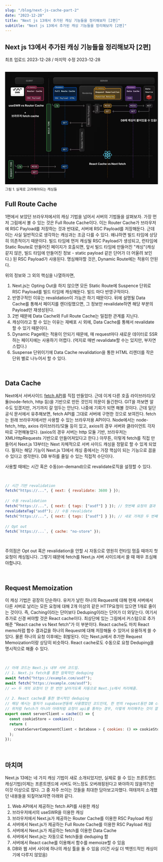 ```yaml
---
slug: "/blog/next-js-cache-part-2"
date: "2023-12-28"
title: "Next js 13에서 추가된 캐싱 기능들을 정리해보자 [2편]"
subtitle: "Next js 13에서 추가된 캐싱 기능들을 정리해보자 [2편]"
---
```


## **Next js 13에서 추가된 캐싱 기능들을 정리해보자 \[2편\]**

<p class="text-time">최초 업로드 2023-12-28 / 마지막 수정 2023-12-28</p>

<br/>

<div class="image-container">
  <img class="md-image" src="/images/caching-overview-fixed.jpg" alt="next_js_caching_flow"/>
  <sub class>그림 1. 실제로 고려해야되는 캐싱들</a></sub>
</div>

## **Full Route Cache**

1편에서 보았던 브라우저에서의 캐싱 기법을 넘어서 서버의 기법들을 살펴보자. 가장 먼저 그림에서 볼 수 있는 것은 Full Route Cache이다.
이는 Router Cache가 브라우저에 RSC Payload를 저장하는 것과 반대로, 서버에 RSC Payload를 저장해둔다. 근데 이는 사실 일반적으로 생각하는 캐싱과는 조금 다를 수 있다.
왜냐하면 빌드 타임에 상당히 의존적이기 때문이다. 빌드 타임에 먼저 캐싱될 RSC Payload가 생성되고, 런타임에 Static Route로 만들어진 페이지가 호출되면, 앞서 빌드 타임에 만들어진 "캐싱"(캐싱 같지 않은, 빌드 타임에 만들어진 정보 - static payload 같은 단어가 더 어울려 보인다.) 된 RSC Payload가 사용된다. 명심해야할 것은, Dynamic Route에는 적용이 안된다.

위의 정보와 그 외의 핵심을 나열하자면,

1. Next.js는 Opting Out을 하지 않으면 모든 Static Route에 Suspence 단위로 RSC Payload를 빌드 타임에 캐싱해둔다. 빌드 마다 반영구적이다.
2. 반영구적인 이유는 revalidation이 가능은 하기 때문이다. 뒤에 설명될 Data Cache를 통해서 페이지를 렌더링했으면, 그 정보만 revalidate하면 해당 부분의 Payload만 재생성된다.
3. 2번 때문에 Data Cache와 Full Route Cache는 밀접한 관계를 지닌다.
4. 캐싱이라고 할 수 있는 이유는 재배포 시 외에, Data Cache를 통해서 revalidate할 수 있기 때문이다.
5. Dynamic Page에는 적용이 안되기 때문에, 매 request마다 새로운 데이터로 SSR하는 페이지에는 사용하기 어렵다. (억지로 매번 revalidate할 수는 있지만, 부자연스럽다.)
6. Suspense 단위이기에 Data Cache revalidation을 통한 HTML 리렌더를 작은 단위 별로 나누어서 할 수 있다.

<br/>

## **Data Cache**

Next에서 서버사이드 [fetch API](https://nextjs.org/docs/app/api-reference/functions/fetch)를 직접 만들었다. 근데 이게 다른 호출 라이브러리/모듈(node-fetch, http 등)을 기반으로
만든 것인지 의문이 들긴한다. GIT을 까보면 알 수도 있겠지만, 거기까지 갈 엄두는 안난다. 나중에 기회가 되면 해볼 것이다. 근데 일단 공식 문서에서 유추해보면, fetch API를 그대로
서버에 구현한 것으로 보여진다. fetch는 원래 브라우저에서만 사용할 수 있는 브라우저용 API이다. Node에서는 node-fetch, http, axios 라이브러리/모듈 등이 있고, axios의 경우 서버와 클라이언트 각자
따로 구현해놓았다. (axios의 경우 서버는 http 모듈 기반, 브라우저는 XMLHttpRequests 기반으로 만들어져있다고 한다.) 아무튼, 이렇게 fetch를 직접 만들어서 Next.js 13부터는 Next 자체적으로 서버 사이드 캐싱을 정말로 할 수 있게 되었다. 필자는 해당 기능이 Next.js 13에서 캐싱 중에서는 가장 핵심이 되는 기능으로 꼽을 수 있다고 생각한다. <span class="text-orange">DB 부하를 줄일 수 있는 직접적 수단이다.</span>

사용할 때에는 시간 혹은 수동(on-demand)으로 revalidate로직을 설정할 수 있다.

<br/>

```javascript
// 시간 기반 revalidation
fetch("https://...", { next: { revalidate: 3600 } });

// 수동 revalidation
fetch("https://...", { next: { tags: ["asdf"] } }); // 첫번째 요청의 결과
revalidateTag("asdf"); // 수동 revalidate
fetch("https://...", { next: { tags: ["asdf"] } }); // 새로 가져온 두 번째 요청의 결과

// Opt out
fetch(`https://...`, { cache: "no-store" });
```

<br/>

주의점은 Opt out 혹은 revalidation을 안할 시 자동으로 <span class="text-red">영원히 런타임 멈출 때까지 첫 요청이 캐싱</span>됩니다. 그렇기 떄문에 fetch를 Next.js 서버 사이드에서 쓸 때 매우 조심해야합니다.

<br/>

## **Request Memoization**

이 캐싱 기법은 굉장히 단순하다. 유저가 날린 하나의 Request에 대해 현재 서버에서 다른 서버로 날리는 모든 요청에 대해 2개 이상의 같은 HTTP요청이 있으면 1개로 줄이는 것이다.
즉, <span class="text-orange">Caching이라는 단어보다 Deduping이라는 단어가 더 와닿는다.</span> 여기서 추가로 신경 써야할 것은 React cache이다. 최상단에 있는 그림에서 커스텀으로 추가해준 "React cache vs Next fetch"가
이 부분이다. React cache도 마치 React memo처럼 함수 결과값을 하나의 Request에 대해 저장해둘 수 있어서 유용하게 쓸 수 있다. 물론 하나의 요청 이후에는 휘발된다. 이는 Next.js에서 추가한
Request Memoization이랑 상당히 비슷하다. React cache로도 수동으로 요청 Deduping을 명시적으로 해줄 수 있다.

<br/>

```javascript
// 아래 코드는 Next.js 내부 서버 코드임.
// 1. Next.js fetch를 통한 암묵적인 deduping
await fetch("https://example.com/asdf");
await fetch("https://example.com/asdf");
// => 두 개의 요청이 단 한 번만 날아가도록 자동으로 Next.js에서 처리해줌.

// 2. React cache를 통한 명시적인 deduping
// 해당 예시는 필자가 supabase연동에 사용했었던 코드인데, 한 번의 request동안 DB connection이 하나만 유지되도록 한다.
// 위처럼 fetch가 아니라 아래처럼 요청이 api를 통하는 경우, 이렇게 처리해주는 것이 깔끔할 수 있다.
export const serverClient = cache(() => {
  const cookieStore = cookies();
  return (
    createServerComponentClient < Database > { cookies: () => cookieStore }
  );
});
```

<br/>

## **마치며**

Next.js 13에는 네 가지 캐싱 기법이 새로 소개되었지만, 실제로 쓸 수 있는 프론트엔드 캐싱기법(이제는 프론트엔드에 서버도 어느정도 오버래핑된다고 봐야하지 않을까?)은 이것 이상으로 많다. 그 중 자주 쓰이는 것들을 최대한 담아보고자했다. 여태까지 소개했던 내용들을 되짚어보자면 아래와 같다.

1. Web API에서 제공하는 fetch API를 사용한 캐싱
2. 브라우저에서의 useSWR을 이용한 캐싱
3. 브라우저에서 Next.js가 제공하는 Router Cache를 이용한 RSC Payload 캐싱
4. 서버에서 Next.js가 제공하는 Full Route Cache를 이용한 RSC Payload 캐싱
5. 서버에서 Next.js가 제공하는 fetch를 이용한 Data Cache
6. 서버에서 Next.js는 자동으로 fetch들을 deduping 함
7. 서버에서 React cache를 이용해서 함수를 memoize할 수 있음
8. DB와 웹 서버 사이에 하나의 캐싱 툴을 둘 수 있음 (이건 사실 더 백엔드적인 캐싱이기에 다루지 않았음)
